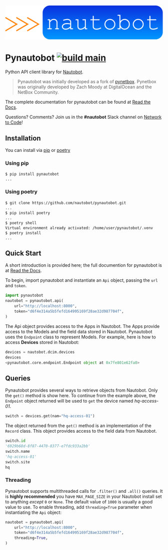 ![pynautobot](docs/nautobot_logo.svg "Nautobot logo")

# Pynautobot [![build main](https://travis-ci.com/nautobot/pynautobot.svg?branch=main)](https://travis-ci.com/nautobot/pynautobot)
Python API client library for [Nautobot](https://github.com/nautobot/nautobot).

> Pynautobot was initially developed as a fork of [pynetbox](https://github.com/digitalocean/pynetbox/).
  Pynetbox was originally developed by Zach Moody at DigitalOcean and the NetBox Community.


The complete documentation for pynautobot can be found at [Read the Docs](https://pynautobot.readthedocs.io/en/stable/).

Questions? Comments? Join us in the **#nautobot** Slack channel on [Network to Code](https://networktocode.slack.com)!

## Installation

You can install via [pip](#using-pip) or [poetry](#using-poetry)

### Using pip

```shell
$ pip install pynautobot
...
```

### Using poetry

```shell
$ git clone https://github.com/nautobot/pynautobot.git
...
$ pip install poetry
...
$ poetry shell
Virtual environment already activated: /home/user/pynautobot/.venv
$ poetry install
...
```


## Quick Start

A short introduction is provided here; the full documention for pynautobot is at [Read the Docs](http://pynautobot.readthedocs.io/).

To begin, import pynautobot and instantiate an `Api` object, passing the `url` and `token`.

```python
import pynautobot
nautobot = pynautobot.api(
    url="http://localhost:8000",
    token="d6f4e314a5b5fefd164995169f28ae32d987704f",
)
```

The Api object provides access to the Apps in Nautobot.
The Apps provide access to the Models and the field data stored in Nautobot.
Pynautobot uses the `Endpoint` class to represent Models.
For example, here is how to access **Devices** stored in Nautobot:

```python
devices = nautobot.dcim.devices
devices
<pynautobot.core.endpoint.Endpoint object at 0x7fe801e62fa0>
```

## Queries

Pynautobot provides several ways to retrieve objects from Nautobot.
Only the `get()` method is show here.
To continue from the example above, the `Endpoint` object returned will be used to `get`
the device named _hq-access-01_.

```python
switch = devices.get(nam="hq-access-01")
```

The object returned from the `get()` method is an implementation of the `Record` class.
This object provides access to the field data from Nautobot.

```python
switch.id
'6929b68d-8f87-4470-8377-e7fdc933a2bb'
switch.name
'hq-access-01'
switch.site
hq
```

### Threading

Pynautobot supports multithreaded calls for `.filter()` and `.all()` queries. It is **highly recommended** you have `MAX_PAGE_SIZE` in your Nautobot install set to anything *except* `0` or `None`. The default value of `1000` is usually a good value to use. To enable threading, add `threading=True` parameter when instantiating the `Api` object:

```python
nautobot = pynautobot.api(
    url="http://localhost:8000",
    token="d6f4e314a5b5fefd164995169f28ae32d987704f",
    threading=True,
)
```
